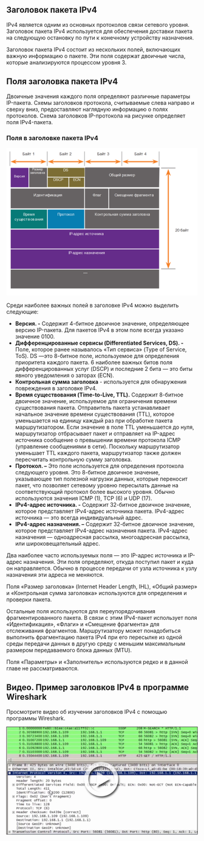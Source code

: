 <!-- verified: agorbachev 03.05.2022 -->

<!-- 8.2.1 -->
## Заголовок пакета IPv4

IPv4 является одним из основных протоколов связи сетевого уровня. Заголовок пакета IPv4 используется для обеспечения доставки пакета на следующую остановку по пути к конечному устройству назначения.

Заголовок пакета IPv4 состоит из нескольких полей, включающих важную информацию о пакете. Эти поля содержат двоичные числа, которые анализируются процессом уровня 3.

<!-- 8.2.2 -->
## Поля заголовка пакета IPv4

Двоичные значения каждого поля определяют различные параметры IP-пакета. Схемы заголовков протокола, считываемые слева направо и сверху вниз, предоставляют наглядную информацию о полях протоколов. Схема заголовков IP-протокола на рисунке определяет поля IPv4-пакета.

### Поля в заголовке пакета IPv4

![](./assets/8.2.2.png)
<!-- /courses/itn-dl/aeed0794-34fa-11eb-ad9a-f74babed41a6/af218510-34fa-11eb-ad9a-f74babed41a6/assets/2e0b6d94-1c25-11ea-81a0-ffc2c49b96bc.svg -->

Среди наиболее важных полей в заголовке IPv4 можно выделить следующие:

* **Версия.  -** Содержит 4-битное двоичное значение, определяющее версию IP-пакета. Для пакетов IPv4 в этом поле всегда указано значение 0100.
* **Дифференцированные сервисы (Differentiated Services, DS).  -** Поле, которое ранее называлось «Тип сервиса» (Type of Service, ToS). DS —это 8-битное поле, используемое для определения приоритета каждого пакета. 6 наиболее важных битов поля дифференцированных услуг (DSCP) и последние 2 бита — это биты явного уведомления о заторах (ECN).
* **Контрольная сумма заголовка**   - используется для обнаружения повреждения в заголовке IPv4.
* **Время существования (Time-to-Live, TTL).**  Содержит 8-битное двоичное значение, используемое для ограничения времени существования пакета. Отправитель пакета устанавливает начальное значение времени существования (TTL), которое уменьшается на единицу каждый раз при обработке пакета маршрутизатором. Если значение в поле TTL уменьшается до нуля, маршрутизатор отбрасывает пакет и отправляет на IP-адрес источника сообщение о превышении времени протокола ICMP (управление сообщениями в сети). Поскольку маршрутизатор уменьшает TTL каждого пакета, маршрутизатор также должен пересчитать контрольную сумму заголовка.
* **Протокол. –** Это поле используется для определения протокола следующего уровня. Это 8-битное двоичное значение, указывающее тип полезной нагрузки данных, которые переносит пакет, что позволяет сетевому уровню пересылать данные на соответствующий протокол более высокого уровня. Обычно используются значения ICMP (1), TCP (6) и UDP (17).
* **IPv4-адрес источника. -**  Содержит 32-битное двоичное значение, которое представляет IPv4-адрес источника пакета. IPv4-адрес источника — это всегда индивидуальный адрес.
* **IPv4-адрес назначения. –**  Содержит 32-битное двоичное значение, которое представляет IPv4-адрес назначения пакета. IPv4-адрес назначения — одноадресная рассылка, многоадресная рассылка, или широковещательный адрес.

Два наиболее часто используемых поля — это IP-адрес источника и IP-адрес назначения. Эти поля определяют, откуда поступил пакет и куда он направляется. Обычно в процессе передачи от узла источника к узлу назначения эти адреса не меняются.

Поля «Размер заголовка» (Internet Header Length, IHL), «Общий размер» и «Контрольная сумма заголовка» используются для определения и проверки пакета.

Остальные поля используются для переупорядочивания фрагментированного пакета. В связи с этим IPv4-пакет использует поля «Идентификация», «Флаги» и «Смещение фрагмента» для отслеживания фрагментов. Маршрутизатору может понадобиться выполнить фрагментацию пакета IPv4 при его пересылке из одной среды передачи данных в другую среду с меньшим максимальным размером передаваемого блока данных (MTU).

Поля «Параметры» и «Заполнитель» используются редко и в данной главе не рассматриваются.

<!-- 8.2.3 -->
## Видео. Пример заголовков IPv4 в программе Wireshark

Просмотрите видео об изучении заголовков IPv4 с помощью программы Wireshark.

[![](./assets/8.2.3.png)](https://www.youtube.com/watch?v=PArGE7H_eN8)

<!-- 8.2.4 -->
<!-- quiz -->

